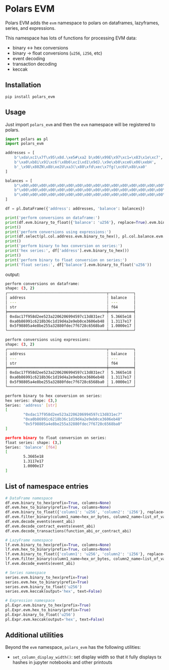 
# Polars EVM

Polars EVM adds the `evm` namespace to polars on dataframes, lazyframes, series, and expressions.

This namespace has lots of functions for processing EVM data:
- binary ↔ hex conversions
- binary → float conversions (`u256`, `i256`, etc)
- event decoding
- transaction decoding
- keccak

## Installation

`pip install polars_evm`

## Usage

Just import `polars_evm` and then the `evm` namespace will be registered to polars.

```python
import polars as pl
import polars_evm

addresses = [
    b'\xda\xc1\x7f\x95\x8d.\xe5#\xa2 b\x06\x99E\x97\xc1=\x83\x1e\xc7',
    b'\xa0\xb8i\x91\xc6!\x8b6\xc1\xd1\x9dJ.\x9e\xb0\xce6\x06\xebH',
    b'_\x98\x80ZN\x8b\xe2U\xa3(\x80\xfd\xec\x7fg(\xc6V\x8b\xa0'
]

balances = [
    b"\x00\x00\x00\x00\x00\x00\x00\x00\x00\x00\x00\x00\x00\x00\x00\x00\x00\x00\x00\x00\x00\x00\x00\x00Jy\xb0\x9aq\x1e\xd1(",
    b"\x00\x00\x00\x00\x00\x00\x00\x00\x00\x00\x00\x00\x00\x00\x00\x00\x00\x00\x00\x00\x00\x00\x00\x00\x01\xd1\xff\xf7\xfb\xa8O\x87",
    b"\x00\x00\x00\x00\x00\x00\x00\x00\x00\x00\x00\x00\x00\x00\x00\x00\x00\x00\x00\x00\x00\x00\x00\x00\x01cEx]\x8a\x00\x00",
]

df = pl.DataFrame({'address': addresses, 'balance': balances})

print('perform conversions on dataframe:')
print(df.evm.binary_to_float({'balance': 'u256'}, replace=True).evm.binary_to_hex())
print()
print('perform conversions using expressions:')
print(df.select(pl.col.address.evm.binary_to_hex(), pl.col.balance.evm.binary_to_float('u256')))
print()
print('perform binary to hex conversion on series:')
print('hex series:', df['address'].evm.binary_to_hex())
print()
print('perform binary to float conversion on series:')
print('float series:', df['balance'].evm.binary_to_float('u256'))
```

output:
```bash
perform conversions on dataframe:
shape: (3, 2)
┌────────────────────────────────────────────┬───────────┐
│ address                                    ┆ balance   │
│ ---                                        ┆ ---       │
│ str                                        ┆ f64       │
╞════════════════════════════════════════════╪═══════════╡
│ 0xdac17f958d2ee523a2206206994597c13d831ec7 ┆ 5.3665e18 │
│ 0xa0b86991c6218b36c1d19d4a2e9eb0ce3606eb48 ┆ 1.3117e17 │
│ 0x5f98805a4e8be255a32880fdec7f6728c6568ba0 ┆ 1.0000e17 │
└────────────────────────────────────────────┴───────────┘

perform conversions using expressions:
shape: (3, 2)
┌────────────────────────────────────────────┬───────────┐
│ address                                    ┆ balance   │
│ ---                                        ┆ ---       │
│ str                                        ┆ f64       │
╞════════════════════════════════════════════╪═══════════╡
│ 0xdac17f958d2ee523a2206206994597c13d831ec7 ┆ 5.3665e18 │
│ 0xa0b86991c6218b36c1d19d4a2e9eb0ce3606eb48 ┆ 1.3117e17 │
│ 0x5f98805a4e8be255a32880fdec7f6728c6568ba0 ┆ 1.0000e17 │
└────────────────────────────────────────────┴───────────┘

perform binary to hex conversion on series:
hex series: shape: (3,)
Series: 'address' [str]
[
        "0xdac17f958d2ee523a2206206994597c13d831ec7"
        "0xa0b86991c6218b36c1d19d4a2e9eb0ce3606eb48"
        "0x5f98805a4e8be255a32880fdec7f6728c6568ba0"
]

perform binary to float conversion on series:
float series: shape: (3,)
Series: 'balance' [f64]
[
        5.3665e18
        1.3117e17
        1.0000e17
]
```

## List of namespace entries

```python
# DataFrame namespace
df.evm.binary_to_hex(prefix=True, columns=None)
df.evm.hex_to_binary(prefix=True, columns=None)
df.evm.binary_to_float({'column1': 'u256', 'column2': 'i256'}, replace=False, prefix=True)
df.evm.filter_binary(column1_name=hex_or_bytes, column2_name=list_of_values)
df.evm.decode_events(event_abi)
df.evm.decode_contract_events(event_abi)
df.evm.decode_transactions(function_abi_or_contract_abi)

# LazyFrame namespace
lf.evm.binary_to_hex(prefix=True, columns=None)
lf.evm.hex_to_binary(prefix=True, columns=None)
lf.evm.binary_to_float({'column1': 'u256', 'column2': 'i256'}, replace=False, prefix=True)
lf.evm.filter_binary(column1_name=hex_or_bytes, column2_name=list_of_values)
lf.evm.decode_events(event_abi)

# Series namespace
series.evm.binary_to_hex(prefix=True)
series.evm.hex_to_binary(prefix=True)
series.evm.binary_to_float('u256')
series.evm.keccak(output='hex', text=False)

# Expression namespace
pl.Expr.evm.binary_to_hex(prefix=True)
pl.Expr.evm.hex_to_binary(prefix=True)
pl.Expr.binary_to_float('u256')
pl.Expr.evm.keccak(output='hex', text=False)
```

## Additional utilities

Beyond the `evm` namespace, `polars_evm` has the following utilities:
- `set_column_display_width()`: set display width so that it fully displays tx hashes in jupyter notebooks and other printouts
